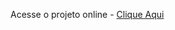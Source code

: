 Acesse o projeto online - [Clique Aqui](https://eduardokayke.github.io/Projeto_Emprestimo_de_Itens/)